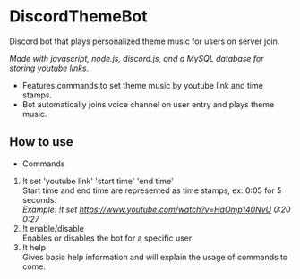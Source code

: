 # DiscordThemeBot
Discord bot that plays personalized theme music for users on server join.

*Made with javascript, node.js, discord.js, and a MySQL database for storing youtube links.*

- Features commands to set theme music by youtube link and time stamps. 
- Bot automatically joins voice channel on user entry and plays theme music.

## How to use
- Commands
1) !t set 'youtube link' 'start time' 'end time'  
Start time and end time are represented as time stamps, ex: 0:05 for 5 seconds.  
*Example: !t set https://www.youtube.com/watch?v=HaOmp140NvU 0:20 0:27*  
2) !t enable/disable  
Enables or disables the bot for a specific user
3) !t help  
Gives basic help information and will explain the usage of commands to come.  
